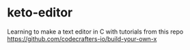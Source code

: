 # keto-editor
Learning to make a text editor in C with tutorials from this repo https://github.com/codecrafters-io/build-your-own-x

